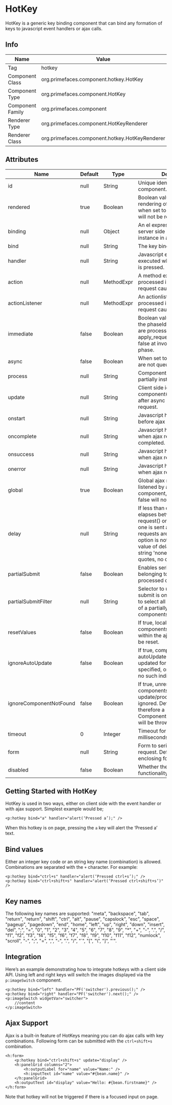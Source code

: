 # HotKey

HotKey is a generic key binding component that can bind any formation of keys to javascript event
handlers or ajax calls.

## Info

| Name | Value |
| --- | --- |
| Tag | hotkey
| Component Class | org.primefaces.component.hotkey.HotKey
| Component Type | org.primefaces.component.HotKey
| Component Family | org.primefaces.component |
| Renderer Type | org.primefaces.component.HotKeyRenderer
| Renderer Class | org.primefaces.component.hotkey.HotKeyRenderer

## Attributes

| Name | Default | Type | Description |
| --- | --- | --- | --- |
id | null | String | Unique identifier of the component.
rendered | true | Boolean | Boolean value to specify the rendering of the component, when set to false component will not be rendered.
binding | null | Object | An el expression that maps to a server side UIComponent instance in a backing bean
bind | null | String | The key binding.
handler | null | String | Javascript event handler to be executed when the key binding is pressed.
action | null | MethodExpr | A method expression that’d be processed in the partial request caused by uiajax.
actionListener | null | MethodExpr | An actionlistener that’d be processed in the partial request caused by uiajax.
immediate | false | Boolean | Boolean value that determines the phaseId, when true actions are processed at apply_request_values, when false at invoke_application phase.
async | false | Boolean | When set to true, ajax requests are not queued.
process | null | String | Component id(s) to process partially instead of whole view.
update | null | String | Client side id of the component(s) to be updated after async partial submit request.
onstart | null | String | Javascript handler to execute before ajax request is begins.
oncomplete | null | String | Javascript handler to execute when ajax request is completed.
onsuccess | null | String | Javascript handler to execute when ajax request succeeds.
onerror | null | String | Javascript handler to execute when ajax request fails.
global | true | Boolean | Global ajax requests are listened by ajaxStatus component, setting global to false will not trigger ajaxStatus.
delay | null | String | If less than delay milliseconds elapses between calls to request() only the most recent one is sent and all other requests are discarded. If this option is not specified, or if the value of delay is the literal string 'none' without the quotes, no delay is used.
partialSubmit | false | Boolean | Enables serialization of values belonging to the partially processed components only.
partialSubmitFilter | null | String | Selector to use when partial submit is on, default is ":input" to select all descendant inputs of a partially processed components.
resetValues | false | Boolean | If true, local values of input components to be updated within the ajax request would be reset.
ignoreAutoUpdate | false | Boolean | If true, components which autoUpdate="true" will not be updated for this request. If not specified, or the value is false, no such indication is made.
ignoreComponentNotFound | false | Boolean | If true, unresolvable components referenced in the update/process attribute are ignored. Default is 'false' and therefore a ComponentNotFoundException will be thrown.
timeout | 0 | Integer | Timeout for the ajax request in milliseconds.
form | null | String | Form to serialize for an ajax request. Default is the enclosing form.
disabled | false | Boolean | Whether the hotkey functionality is enabled.

## Getting Started with HotKey
HotKey is used in two ways, either on client side with the event handler or with ajax support.
Simplest example would be;

```xhtml
<p:hotkey bind="a" handler="alert(‘Pressed a’);" />
```

When this hotkey is on page, pressing the `a` key will alert the ‘Pressed a’ text.

## Bind values
Either an integer key code or an string key name (combination) is allowed. Combinations are separated with the `+`
character. For example:

```xhtml
<p:hotkey bind="ctrl+s" handler="alert(‘Pressed ctrl+s’);" />
<p:hotkey bind="ctrl+shift+s" handler="alert(‘Pressed ctrl+shift+s’)" />
```

## Key names
The following key names are supported:
"meta",
"backspace",
"tab",
"return",
"return",
"shift",
"ctrl",
"alt",
"pause",
"capslock",
"esc",
"space",
"pageup",
"pagedown",
"end",
"home",
"left",
"up",
"right",
"down",
"insert",
"del",
";",
"=",
"0",
"1",
"2",
"3",
"4",
"5",
"6",
"7",
"8",
"9",
"*",
"+",
"-",
".",
"/",
"f1",
"f2",
"f3",
"f4",
"f5",
"f6",
"f7",
"f8",
"f9",
"f10",
"f11",
"f12",
"numlock",
"scroll",
"-",
";",
"=",
",",
"-",
".",
"/",
"`",
"[",
"\\",
"]",
"'".

## Integration
Here’s an example demonstrating how to integrate hotkeys with a client side API. Using left and
right keys will switch the images displayed via the `p:imageSwitch` component.

```xhtml
<p:hotkey bind="left" handler="PF('switcher').previous();" />
<p:hotkey bind="right" handler="PF('switcher').next();" />
<p:imageSwitch widgetVar="switcher">
    //content
</p:imageSwitch>
```

## Ajax Support
Ajax is a built-in feature of HotKeys meaning you can do ajax calls with key combinations.
Following form can be submitted with the `ctrl+shift+s` combination.

```xhtml
<h:form>
    <p:hotkey bind="ctrl+shift+s" update="display" />
    <h:panelGrid columns="2">
        <h:outputLabel for="name" value="Name:" />
        <h:inputText id="name" value="#{bean.name}" />
    </h:panelGrid>
    <h:outputText id="display" value="Hello: #{bean.firstname}" />
</h:form>
```

Note that hotkey will not be triggered if there is a focused input on page.

